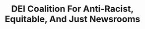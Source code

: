 ---
title: DEI Coalition For Anti-Racist, Equitable, And Just Newsrooms
excerpt: TKTK
image: TKTK
permalink: /dei-coalition/
redirect_to:
 - https://opennews.org/what/community/dei-coalition/
---